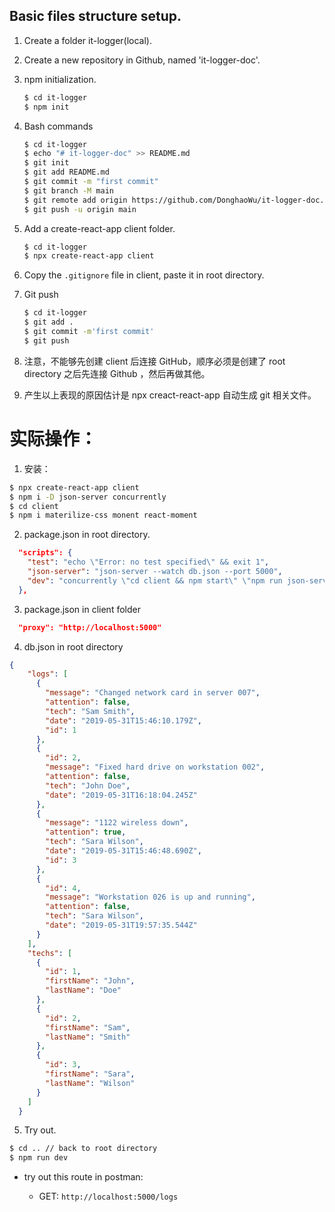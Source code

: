 ## Basic files structure setup.

1. Create a folder it-logger(local).

2. Create a new repository in Github, named 'it-logger-doc'.

3. npm initialization.

    ```bash
    $ cd it-logger
    $ npm init
    ```

4. Bash commands

    ```bash
    $ cd it-logger
    $ echo "# it-logger-doc" >> README.md
    $ git init
    $ git add README.md
    $ git commit -m "first commit"
    $ git branch -M main
    $ git remote add origin https://github.com/DonghaoWu/it-logger-doc.git
    $ git push -u origin main
    ```

5. Add a create-react-app client folder.

    ```bash
    $ cd it-logger
    $ npx create-react-app client
    ```

6. Copy the `.gitignore` file in client, paste it in root directory.

7. Git push

    ```bash
    $ cd it-logger
    $ git add .
    $ git commit -m'first commit'
    $ git push
    ```

8. 注意，不能够先创建 client 后连接 GitHub，顺序必须是创建了 root directory 之后先连接 Github ，然后再做其他。

9. 产生以上表现的原因估计是 npx creact-react-app 自动生成 git 相关文件。


# 实际操作：

1. 安装：

```bash
$ npx create-react-app client
$ npm i -D json-server concurrently
$ cd client
$ npm i materilize-css monent react-moment
```

2. package.json in root directory.

```json
  "scripts": {
    "test": "echo \"Error: no test specified\" && exit 1",
    "json-server": "json-server --watch db.json --port 5000",
    "dev": "concurrently \"cd client && npm start\" \"npm run json-server\""
  },
```

3. package.json in client folder

```json
  "proxy": "http://localhost:5000"
```

4. db.json in root directory

```json
{
    "logs": [
      {
        "message": "Changed network card in server 007",
        "attention": false,
        "tech": "Sam Smith",
        "date": "2019-05-31T15:46:10.179Z",
        "id": 1
      },
      {
        "id": 2,
        "message": "Fixed hard drive on workstation 002",
        "attention": false,
        "tech": "John Doe",
        "date": "2019-05-31T16:18:04.245Z"
      },
      {
        "message": "1122 wireless down",
        "attention": true,
        "tech": "Sara Wilson",
        "date": "2019-05-31T15:46:48.690Z",
        "id": 3
      },
      {
        "id": 4,
        "message": "Workstation 026 is up and running",
        "attention": false,
        "tech": "Sara Wilson",
        "date": "2019-05-31T19:57:35.544Z"
      }
    ],
    "techs": [
      {
        "id": 1,
        "firstName": "John",
        "lastName": "Doe"
      },
      {
        "id": 2,
        "firstName": "Sam",
        "lastName": "Smith"
      },
      {
        "id": 3,
        "firstName": "Sara",
        "lastName": "Wilson"
      }
    ]
  }
```

5. Try out.

```bash
$ cd .. // back to root directory
$ npm run dev
```

- try out this route in postman:

    - GET: `http://localhost:5000/logs`